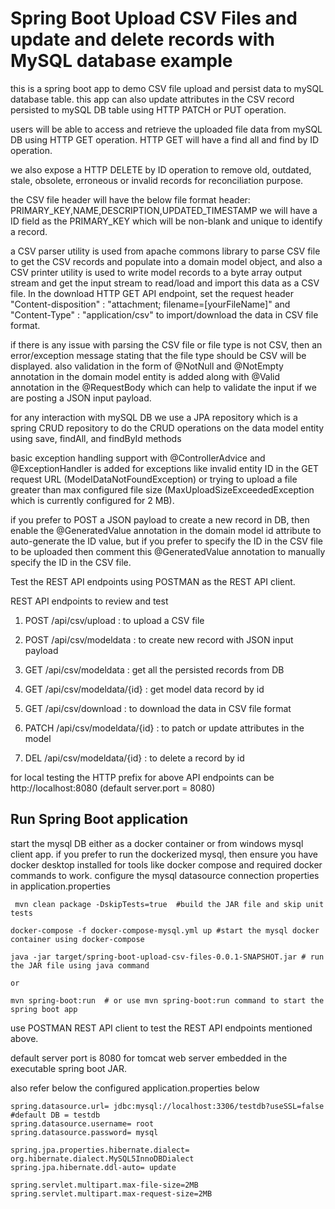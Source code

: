 # Spring Boot Upload CSV Files and update and delete records with MySQL database example

this is a spring boot app to demo CSV file upload and persist data to mySQL database table. this app can also update attributes in the CSV record persisted to mySQL DB table using HTTP PATCH or PUT operation.

users will be able to access and retrieve the uploaded file data from mySQL DB using HTTP GET operation. HTTP GET will have a find all and find by ID operation. 

we also expose a HTTP DELETE by ID operation to remove old, outdated, stale, obsolete, erroneous or invalid records for reconciliation purpose. 

the CSV file header will have the below file format 
header: PRIMARY_KEY,NAME,DESCRIPTION,UPDATED_TIMESTAMP
we will have a ID field as the PRIMARY_KEY which will be non-blank and unique to identify a record.

a CSV parser utility is used from apache commons library to parse CSV file to get the CSV records and populate into a domain model object, and also a CSV printer utility is used to write model records to a byte array output stream and get the input stream to read/load and import this data as a CSV file. In the download HTTP GET API endpoint, set the request header "Content-disposition" : "attachment; filename=[yourFileName]" and "Content-Type" : "application/csv" to import/download the data in CSV file format.

if there is any issue with parsing the CSV file or file type is not CSV, then an error/exception message stating that the file type should be CSV will be displayed. also validation in the form of @NotNull and @NotEmpty annotation in the domain model entity is added along with @Valid annotation in the @RequestBody which can help to validate the input if we are posting a JSON input payload.

for any interaction with mySQL DB we use a JPA repository which is a spring CRUD repository to do the CRUD operations on the data model entity using save, findAll, and findById methods

basic exception handling support with @ControllerAdvice and @ExceptionHandler is added for exceptions like invalid entity ID in the GET request URL (ModelDataNotFoundException) or trying to upload a file greater than max configured file size (MaxUploadSizeExceededException which is currently configured for 2 MB).

if you prefer to POST a JSON payload to create a new record in DB, then enable the @GeneratedValue annotation in the domain model id attribute to auto-generate the ID value, but if you prefer to specify the ID in the CSV file to be uploaded then comment this @GeneratedValue annotation to manually specify the ID in the CSV file.

Test the REST API endpoints using POSTMAN as the REST API client.

REST API endpoints to review and test 

1) POST /api/csv/upload : to upload a CSV file 

2) POST /api/csv/modeldata : to create new record with JSON input payload

3) GET /api/csv/modeldata : get all the persisted records from DB

4) GET /api/csv/modeldata/{id} : get model data record by id

5) GET /api/csv/download : to download the data in CSV file format 

6) PATCH /api/csv/modeldata/{id} : to patch or update attributes in the model

7) DEL /api/csv/modeldata/{id} : to delete a record by id 

for local testing the HTTP prefix for above API endpoints can be http://localhost:8080 (default server.port = 8080)

## Run Spring Boot application

start the mysql DB either as a docker container or from windows mysql client app.
if you prefer to run the dockerized mysql, then ensure you have docker desktop installed for tools like docker compose and required docker commands to work.
configure the mysql datasource connection properties in application.properties 

```
 mvn clean package -DskipTests=true  #build the JAR file and skip unit tests

docker-compose -f docker-compose-mysql.yml up #start the mysql docker container using docker-compose

java -jar target/spring-boot-upload-csv-files-0.0.1-SNAPSHOT.jar # run the JAR file using java command

or

mvn spring-boot:run  # or use mvn spring-boot:run command to start the spring boot app

```
use POSTMAN REST API client to test the REST API endpoints mentioned above. 

default server port is 8080 for tomcat web server embedded in the executable spring boot JAR.

also refer below the configured application.properties below 

```
spring.datasource.url= jdbc:mysql://localhost:3306/testdb?useSSL=false   #default DB = testdb
spring.datasource.username= root  
spring.datasource.password= mysql 

spring.jpa.properties.hibernate.dialect= org.hibernate.dialect.MySQL5InnoDBDialect
spring.jpa.hibernate.ddl-auto= update

spring.servlet.multipart.max-file-size=2MB
spring.servlet.multipart.max-request-size=2MB

```
